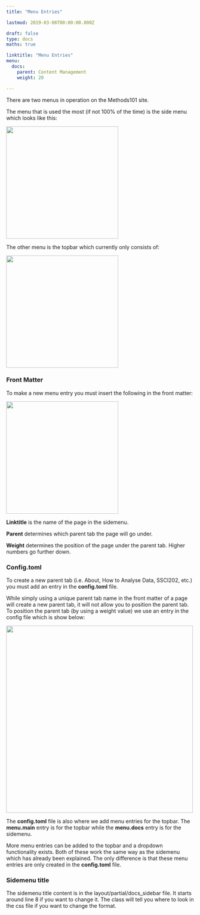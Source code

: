 ```yaml
---
title: "Menu Entries"

lastmod: 2019-03-06T00:00:00.000Z

draft: false
type: docs
maths: true	

linktitle: "Menu Entries"
menu:
  docs:
    parent: Content Management
    weight: 20

---
```


There are two menus in operation on the Methods101 site. 

The menu that is used the most (if not 100% of the time) is the side menu which looks like this:

<img width='300' src='/img/menu_entries_01.png'/>

The other menu is the topbar which currently only consists of:

<img width='300' src='/img/menu_entries_02.png'/>

### Front Matter

To make a new menu entry you must insert the following in the front matter:

<img width='300' src='/img/menu_entries_03.png'/>

**Linktitle** is the name of the page in the sidemenu.

**Parent** determines which parent tab the page will go under.

**Weight** determines the position of the page under the parent tab. Higher numbers go further down. 

### Config.toml

To create a new parent tab (i.e. About, How to Analyse Data, SSCI202, etc.) you must add an entry in the **config.toml** file. 

While simply using a unique parent tab name in the front matter of a page will create a new parent tab, it will not allow you to position the parent tab. To position the parent tab (by using a weight value) we use an entry in the config file which is show below:

<img width='500' src='/img/menu_entries_04.png'/>

The **config.toml** file is also where we add menu entries for the topbar. The **menu.main** entry is for the topbar while the **menu.docs** entry is for the sidemenu. 

More menu entries can be added to the topbar and a dropdown functionality exists. Both of these work the same way as the sidemenu which has already been explained. The only difference is that these menu entries are only created in the **config.toml** file.

### Sidemenu title

The sidemenu title content is in the layout/partial/docs_sidebar file. It starts around line 8 if you want to change it. The class will tell you where to look in the css file if you want to change the format. 